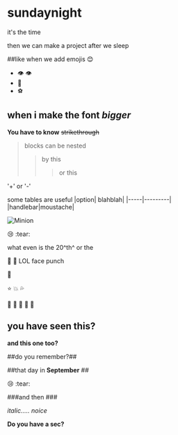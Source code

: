 # sundaynight
it's the time

then we can make a project after we sleep

##like when we add emojis :blush: 
* :eye: :eye:
* :nose:
* :soccer:

## when i make the font _bigger_ ##


__You have to know__
~~strikethrough~~

> blocks can be nested
>> by this
> > > or this

'+' or '-'

some tables are useful
|option| blahblah|
|-----|---------|
|handlebar|moustache|

![Minion](https://octodex.github.com/images/minion.png)

:cry: :tear:

what even is the 20^th^ or the 

:clap: :facepunch: LOL face punch

:star2:

:star:
:boom:
:sweat_drops:

:fu:
:clap:
:running:
:dancers:
:fu:

## you have seen this? ##
__and this one too?__


##do you remember?##

##that day in __September__ ##

:cry: :tear:

###and then ###

_italic..... noice_

__Do you have a sec?__
